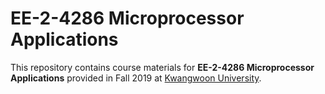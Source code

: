 # EE-2-4286 Microprocessor Applications

This repository contains course materials for __EE-2-4286 Microprocessor Applications__ provided in Fall 2019 at [Kwangwoon University](https://electric.kw.ac.kr/).



